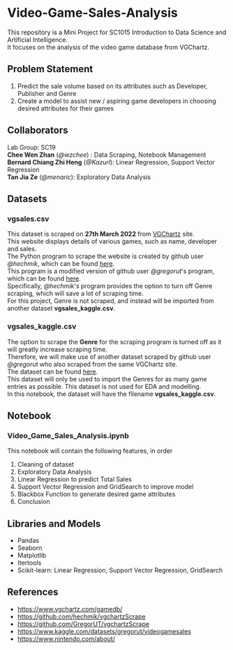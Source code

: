 # Video-Game-Sales-Analysis
This repository is a Mini Project for SC1015 Introduction to Data Science and Artificial Intelligence. <br>
It focuses on the analysis of the video game database from VGChartz. <br>

## Problem Statement
1. Predict the sale volume based on its attributes such as Developer, Publisher and Genre
2. Create a model to assist new / aspiring game developers in choosing desired attributes for their games

## Collaborators
Lab Group: SC19 <br>
__Chee Wen Zhan__ (_@wzchee_) : Data Scraping, Notebook Management <br>
__Bernard Chiang Zhi Heng__ (_@Kazurl_): Linear Regression, Support Vector Regression <br>
__Tan Jia Ze__ (_@menaric_): Exploratory Data Analysis <br>

## Datasets
### vgsales.csv
This dataset is scraped on __27th March 2022__ from [VGChartz](https://www.vgchartz.com/gamedb/) site. <br>
This website displays details of various games, such as name, developer and sales. <br>
The Python program to scrape the website is created by github user _@hechmik_, which can be found [here](https://github.com/hechmik/vgchartzScrape). <br>
This program is a modified version of github user _@gregorut_'s program, which can be found [here](https://github.com/GregorUT/vgchartzScrape). <br>
Specifically, _@hechmik_'s program provides the option to turn off Genre scraping, which will save a lot of scraping time. <br>
For this project, Genre is not scraped, and instead will be imported from another dataset __vgsales_kaggle.csv__. <br>

### vgsales_kaggle.csv
The option to scrape the __Genre__ for the scraping program is turned off as it will greatly increase scraping time. <br>
Therefore, we will make use of another dataset scraped by github user _@gregorut_ who also scraped from the same VGChartz site. <br>
The dataset can be found [here](https://www.kaggle.com/datasets/gregorut/videogamesales). <br>
This dataset will only be used to import the Genres for as many game entries as possible. This dataset is not used for EDA and modelling. <br>
In this notebook, the dataset will have the filename __vgsales_kaggle.csv__. <br>

## Notebook
### Video_Game_Sales_Analysis.ipynb
This notebook will contain the following features, in order
1. Cleaning of dataset
2. Exploratory Data Analysis
3. Linear Regression to predict Total Sales
4. Support Vector Regression and GridSearch to improve model
5. Blackbox Function to generate desired game attributes
6. Conclusion

## Libraries and Models
- Pandas
- Seaborn
- Matplotlib
- Itertools
- Scikit-learn: Linear Regression, Support Vector Regression, GridSearch

## References
- https://www.vgchartz.com/gamedb/
- https://github.com/hechmik/vgchartzScrape
- https://github.com/GregorUT/vgchartzScrape
- https://www.kaggle.com/datasets/gregorut/videogamesales
- https://www.nintendo.com/about/
